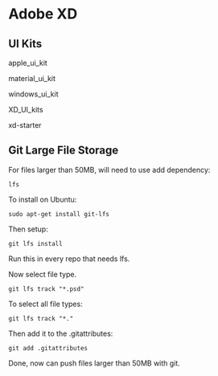 # Adobe XD

## UI Kits

apple_ui_kit

material_ui_kit

windows_ui_kit

XD_UI_kits

xd-starter

## Git Large File Storage

For files larger than 50MB, will need to use add dependency:

	lfs

To install on Ubuntu:

	sudo apt-get install git-lfs

Then setup:

	git lfs install

Run this in every repo that needs lfs.

Now select file type.

	git lfs track "*.psd"

To select all file types:

	git lfs track "*."

Then add it to the .gitattributes:

	git add .gitattributes

Done, now can push files larger than 50MB with git. 
